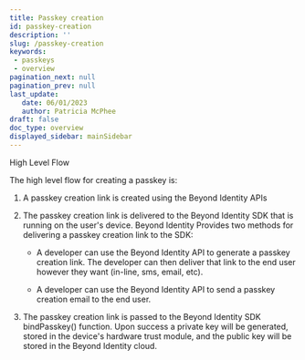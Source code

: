 ```yaml
---
title: Passkey creation
id: passkey-creation
description: ''
slug: /passkey-creation
keywords: 
 - passkeys
 - overview
pagination_next: null
pagination_prev: null
last_update: 
   date: 06/01/2023
   author: Patricia McPhee
draft: false
doc_type: overview
displayed_sidebar: mainSidebar
---
```


High Level Flow

The high level flow for creating a passkey is:

1. A passkey creation link is created using the Beyond Identity APIs

2. The passkey creation link is delivered to the Beyond Identity SDK that is running on the user's device. Beyond Identity Provides two methods for delivering a passkey creation link to the SDK:

   - A developer can use the Beyond Identity API to generate a passkey creation link. The developer can then deliver that link to the end user however they want (in-line, sms, email, etc).

   - A developer can use the Beyond Identity API to send a passkey creation email to the end user.

3. The passkey creation link is passed to the Beyond Identity SDK bindPasskey() function. Upon success a private key will be generated, stored in the device's hardware trust module, and the public key will be stored in the Beyond Identity cloud.